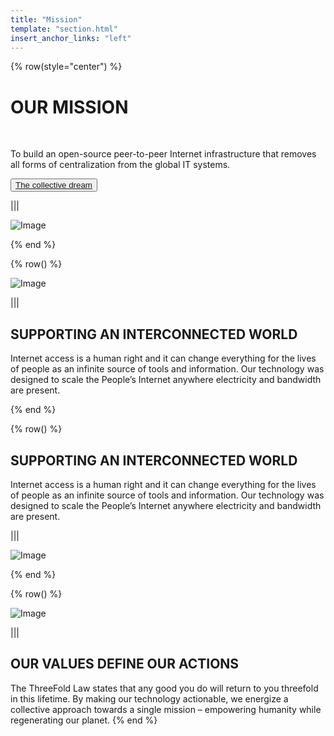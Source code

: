 ```yaml
---
title: "Mission"
template: "section.html"
insert_anchor_links: "left"
---
```





{% row(style="center") %}

# OUR MISSION

<br>

To build an open-source peer-to-peer Internet infrastructure that removes all forms of centralization from the global IT systems.


<button>[The collective dream](/deploy)</button>

|||

![Image](/images/mission_header.png)

{% end %}



{% row() %}

![Image](/images/globe_mission.png#large)

|||

## SUPPORTING AN INTERCONNECTED WORLD

Internet access is a human right and it can change everything for the lives of people as an infinite source of tools and information. Our technology was designed to scale the People’s Internet anywhere electricity and bandwidth are present.

{% end %}

{% row() %}

## SUPPORTING AN INTERCONNECTED WORLD

Internet access is a human right and it can change everything for the lives of people as an infinite source of tools and information. Our technology was designed to scale the People’s Internet anywhere electricity and bandwidth are present.

|||

![Image](/images/people_mission.png#large)

{% end %}


{% row() %}

![Image](/images/node_mission.png#large)

|||

## OUR VALUES DEFINE OUR ACTIONS

The ThreeFold Law states that any good you do will return to you threefold in this lifetime. By making our technology actionable, we energize a collective approach towards a single mission – empowering humanity while regenerating our planet.
{% end %}

